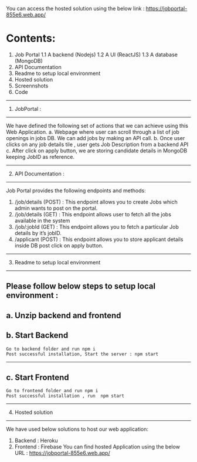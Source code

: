 You can access the hosted solution using the below link :
https://jobportal-855e6.web.app/

Contents: 
===================================================================================
1.	Job Portal 
        1.1	A backend (Nodejs) 
        1.2	A UI (ReactJS)
        1.3	A database (MongoDB)
2.	API Documentation 
3.	Readme to setup local environment 
4.	Hosted solution
5.	Screennshots
6.	Code

-----------------------------------------------------------------------------------
1.	JobPortal : 
-----------------------------------------------------------------------------------
We have defined the following set of actions that we can achieve using this Web Application.
a.	Webpage where user can scroll through a list of job openings in jobs DB. We can add jobs by making an API call.
b.	Once user clicks on any job details tile , user gets Job Description from a backend API 
c.	After click on apply button, we are storing candidate details in MongoDB keeping JobID as reference. 

-----------------------------------------------------------------------------------
2.	API Documentation : 
-----------------------------------------------------------------------------------
Job Portal provides the following endpoints and methods:
1.	/job/details (POST) : This endpoint allows you to create Jobs which admin wants to post on the portal.
2.	/job/details (GET)  : This endpoint allows user to fetch all the jobs available in the system
3.	/job/:jobId   (GET) : This endpoint allows you to fetch a particular Job details by it’s jobID.
4.	/applicant    (POST) : This endpoint allows you to store applicant details inside DB post click on apply button.

-----------------------------------------------------------------------------------
3.	Readme to setup local environment
-----------------------------------------------------------------------------------
Please follow below steps to setup local environment : 
-------------------
a.	Unzip backend and frontend 
-------------------
b.	Start Backend 
-------------------
    Go to backend folder and run npm i
    Post successful installation, Start the server : npm start 
-------------------
c.	Start Frontend
-------------------
    Go to frontend folder and run npm i
    Post successful installation , run  npm start 
    
-----------------------------------------------------------------------------------
4.	Hosted solution
-----------------------------------------------------------------------------------
We have used below solutions to host our web application:
1.	Backend : Heroku 
2.	Frontend : Firebase 
You can find hosted Application using the below URL : 
https://jobportal-855e6.web.app/



